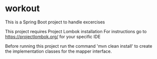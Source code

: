 # workout

This is a Spring Boot project to handle excercises

This project requires Project Lombok installation
For instructions go to https://projectlombok.org/ for your specific IDE

Before running this project run the command 'mvn clean install' to create the implementation classes for the mapper interface.
